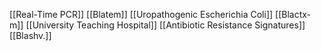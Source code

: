 [[Real-Time PCR]]
[[Blatem]]
[[Uropathogenic Escherichia Coli]]
[[Blactx-m]]
[[University Teaching Hospital]]
[[Antibiotic Resistance Signatures]]
[[Blashv.]]
